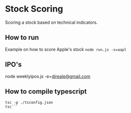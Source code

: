 # Stock Scoring
Scoring a stock based on technical indicators.

## How to run
Example on how to score Apple's stock
`node run.js -s=aapl`

## IPO's
node weeklyipos.js -e=djreale@gmail.com

## How to compile typescript
```//compile
tsc -p ./tsconfig.json
tsc```